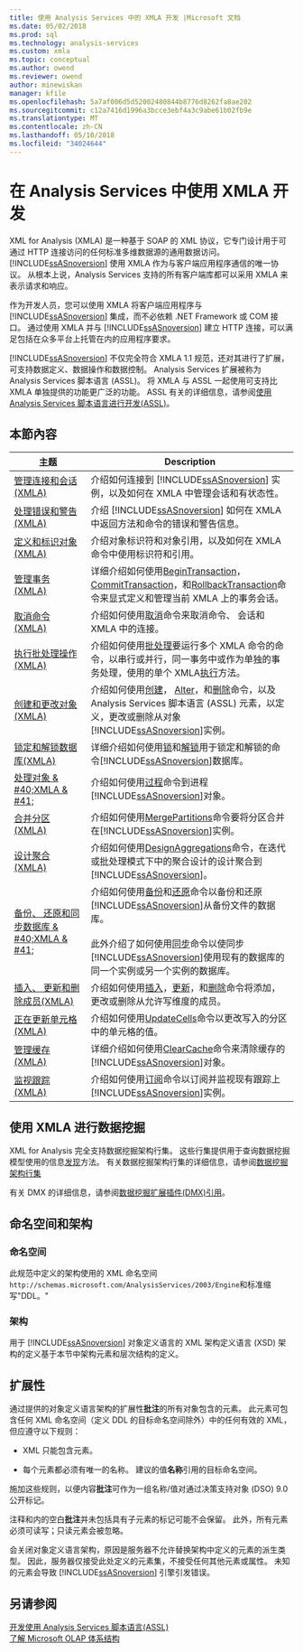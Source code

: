 ```yaml
---
title: 使用 Analysis Services 中的 XMLA 开发 |Microsoft 文档
ms.date: 05/02/2018
ms.prod: sql
ms.technology: analysis-services
ms.custom: xmla
ms.topic: conceptual
ms.author: owend
ms.reviewer: owend
author: minewiskan
manager: kfile
ms.openlocfilehash: 5a7af006d5d52002480844b8776d8262fa8ae202
ms.sourcegitcommit: c12a7416d1996a3bcce3ebf4a3c9abe61b02fb9e
ms.translationtype: MT
ms.contentlocale: zh-CN
ms.lasthandoff: 05/10/2018
ms.locfileid: "34024644"
---
```

# <a name="developing-with-xmla-in-analysis-services"></a>在 Analysis Services 中使用 XMLA 开发
  XML for Analysis (XMLA) 是一种基于 SOAP 的 XML 协议，它专门设计用于可通过 HTTP 连接访问的任何标准多维数据源的通用数据访问。 [!INCLUDE[ssASnoversion](../../includes/ssasnoversion-md.md)] 使用 XMLA 作为与客户端应用程序通信的唯一协议。 从根本上说，Analysis Services 支持的所有客户端库都可以采用 XMLA 来表示请求和响应。  
  
 作为开发人员，您可以使用 XMLA 将客户端应用程序与 [!INCLUDE[ssASnoversion](../../includes/ssasnoversion-md.md)] 集成，而不必依赖 .NET Framework 或 COM 接口。 通过使用 XMLA 并与 [!INCLUDE[ssASnoversion](../../includes/ssasnoversion-md.md)] 建立 HTTP 连接，可以满足包括在众多平台上托管在内的应用程序要求。  
  
 [!INCLUDE[ssASnoversion](../../includes/ssasnoversion-md.md)] 不仅完全符合 XMLA 1.1 规范，还对其进行了扩展，可支持数据定义、数据操作和数据控制。 Analysis Services 扩展被称为 Analysis Services 脚本语言 (ASSL)。 将 XMLA 与 ASSL 一起使用可支持比 XMLA 单独提供的功能更广泛的功能。 ASSL 有关的详细信息，请参阅[使用 Analysis Services 脚本语言进行开发&#40;ASSL&#41;](../../analysis-services/multidimensional-models/scripting-language-assl/developing-with-analysis-services-scripting-language-assl.md)。  
  
## <a name="in-this-section"></a>本節內容  
  
|主题|Description|  
|-----------|-----------------|  
|[管理连接和会话&#40;XMLA&#41;](../../analysis-services/multidimensional-models-scripting-language-assl-xmla/managing-connections-and-sessions-xmla.md)|介绍如何连接到 [!INCLUDE[ssASnoversion](../../includes/ssasnoversion-md.md)] 实例，以及如何在 XMLA 中管理会话和有状态性。|  
|[处理错误和警告&#40;XMLA&#41;](../../analysis-services/multidimensional-models-scripting-language-assl-xmla/handling-errors-and-warnings-xmla.md)|介绍 [!INCLUDE[ssASnoversion](../../includes/ssasnoversion-md.md)] 如何在 XMLA 中返回方法和命令的错误和警告信息。|  
|[定义和标识对象&#40;XMLA&#41;](../../analysis-services/multidimensional-models-scripting-language-assl-xmla/defining-and-identifying-objects-xmla.md)|介绍对象标识符和对象引用，以及如何在 XMLA 命令中使用标识符和引用。|  
|[管理事务&#40;XMLA&#41;](../../analysis-services/multidimensional-models-scripting-language-assl-xmla/managing-transactions-xmla.md)|详细介绍如何使用[BeginTransaction](../../analysis-services/xmla/xml-elements-commands/begintransaction-element-xmla.md)， [CommitTransaction](../../analysis-services/xmla/xml-elements-commands/committransaction-element-xmla.md)，和[RollbackTransaction](../../analysis-services/xmla/xml-elements-commands/rollbacktransaction-element-xmla.md)命令来显式定义和管理当前 XMLA 上的事务会话。|  
|[取消命令&#40;XMLA&#41;](../../analysis-services/multidimensional-models-scripting-language-assl-xmla/canceling-commands-xmla.md)|介绍如何使用[取消](../../analysis-services/xmla/xml-elements-commands/cancel-element-xmla.md)命令来取消命令、 会话和 XMLA 中的连接。|  
|[执行批处理操作&#40;XMLA&#41;](../../analysis-services/multidimensional-models-scripting-language-assl-xmla/performing-batch-operations-xmla.md)|介绍如何使用[批处理](../../analysis-services/xmla/xml-elements-commands/batch-element-xmla.md)要运行多个 XMLA 命令的命令，以串行或并行，同一事务中或作为单独的事务处理，使用的单个 XMLA[执行](../../analysis-services/xmla/xml-elements-methods-execute.md)方法。|  
|[创建和更改对象&#40;XMLA&#41;](../../analysis-services/multidimensional-models-scripting-language-assl-xmla/creating-and-altering-objects-xmla.md)|介绍如何使用[创建](../../analysis-services/xmla/xml-elements-commands/create-element-xmla.md)， [Alter](../../analysis-services/xmla/xml-elements-commands/alter-element-xmla.md)，和[删除](../../analysis-services/xmla/xml-elements-commands/delete-element-xmla.md)命令，以及 Analysis Services 脚本语言 (ASSL) 元素，以定义，更改或删除从对象[!INCLUDE[ssASnoversion](../../includes/ssasnoversion-md.md)]实例。|  
|[锁定和解锁数据库&#40;XMLA&#41;](../../analysis-services/multidimensional-models-scripting-language-assl-xmla/locking-and-unlocking-databases-xmla.md)|详细介绍如何使用[锁](../../analysis-services/xmla/xml-elements-commands/lock-element-xmla.md)和[解锁](../../analysis-services/xmla/xml-elements-commands/unlock-element-xmla.md)用于锁定和解锁的命令[!INCLUDE[ssASnoversion](../../includes/ssasnoversion-md.md)]数据库。|  
|[处理对象 & #40;XMLA & #41;](../../analysis-services/multidimensional-models-scripting-language-assl-xmla/processing-objects-xmla.md)|介绍如何使用[过程](../../analysis-services/xmla/xml-elements-commands/process-element-xmla.md)命令到进程[!INCLUDE[ssASnoversion](../../includes/ssasnoversion-md.md)]对象。|  
|[合并分区&#40;XMLA&#41;](../../analysis-services/multidimensional-models-scripting-language-assl-xmla/merging-partitions-xmla.md)|介绍如何使用[MergePartitions](../../analysis-services/xmla/xml-elements-commands/mergepartitions-element-xmla.md)命令要将分区合并在[!INCLUDE[ssASnoversion](../../includes/ssasnoversion-md.md)]实例。|  
|[设计聚合&#40;XMLA&#41;](../../analysis-services/multidimensional-models-scripting-language-assl-xmla/designing-aggregations-xmla.md)|介绍如何使用[DesignAggregations](../../analysis-services/xmla/xml-elements-commands/designaggregations-element-xmla.md)命令，在迭代或批处理模式下中的聚合设计的设计聚合到[!INCLUDE[ssASnoversion](../../includes/ssasnoversion-md.md)]。|  
|[备份、 还原和同步数据库 & #40;XMLA & #41;](../../analysis-services/multidimensional-models-scripting-language-assl-xmla/backing-up-restoring-and-synchronizing-databases-xmla.md)|介绍如何使用[备份](../../analysis-services/xmla/xml-elements-commands/backup-element-xmla.md)和[还原](../../analysis-services/xmla/xml-elements-commands/restore-element-xmla.md)命令以备份和还原[!INCLUDE[ssASnoversion](../../includes/ssasnoversion-md.md)]从备份文件的数据库。<br /><br /> 此外介绍了如何使用[同步](../../analysis-services/xmla/xml-elements-commands/synchronize-element-xmla.md)命令以使同步[!INCLUDE[ssASnoversion](../../includes/ssasnoversion-md.md)]使用现有的数据库的同一个实例或另一个实例的数据库。|  
|[插入、 更新和删除成员&#40;XMLA&#41;](../../analysis-services/multidimensional-models-scripting-language-assl-xmla/inserting-updating-and-dropping-members-xmla.md)|介绍如何使用[插入](../../analysis-services/xmla/xml-elements-commands/insert-element-xmla.md)，[更新](../../analysis-services/xmla/xml-elements-commands/update-element-xmla.md)，和[删除](../../analysis-services/xmla/xml-elements-commands/drop-element-xmla.md)命令将添加，更改或删除从允许写维度的成员。|  
|[正在更新单元格&#40;XMLA&#41;](../../analysis-services/multidimensional-models-scripting-language-assl-xmla/updating-cells-xmla.md)|介绍如何使用[UpdateCells](../../analysis-services/xmla/xml-elements-commands/updatecells-element-xmla.md)命令以更改写入的分区中的单元格的值。|  
|[管理缓存&#40;XMLA&#41;](../../analysis-services/multidimensional-models-scripting-language-assl-xmla/managing-caches-xmla.md)|详细介绍如何使用[ClearCache](../../analysis-services/xmla/xml-elements-commands/clearcache-element-xmla.md)命令来清除缓存的[!INCLUDE[ssASnoversion](../../includes/ssasnoversion-md.md)]对象。|  
|[监视跟踪&#40;XMLA&#41;](../../analysis-services/multidimensional-models-scripting-language-assl-xmla/monitoring-traces-xmla.md)|介绍如何使用[订阅](../../analysis-services/xmla/xml-elements-commands/subscribe-element-xmla.md)命令以订阅并监视现有跟踪上[!INCLUDE[ssASnoversion](../../includes/ssasnoversion-md.md)]实例。|  
  
## <a name="data-mining-with-xmla"></a>使用 XMLA 进行数据挖掘  
 XML for Analysis 完全支持数据挖掘架构行集。 这些行集提供用于查询数据挖掘模型使用的信息[发现](../../analysis-services/xmla/xml-elements-methods-discover.md)方法。 有关数据挖掘架构行集的详细信息，请参阅[数据挖掘架构行集](../../analysis-services/schema-rowsets/data-mining/data-mining-schema-rowsets.md)  
  
 有关 DMX 的详细信息，请参阅[数据挖掘扩展插件&#40;DMX&#41;引用](../../dmx/data-mining-extensions-dmx-reference.md)。  
  
## <a name="namespace-and-schema"></a>命名空间和架构  
  
### <a name="namespace"></a>命名空间  
 此规范中定义的架构使用的 XML 命名空间`http://schemas.microsoft.com/AnalysisServices/2003/Engine`和标准缩写"DDL。"  
  
### <a name="schema"></a>架构  
 用于 [!INCLUDE[ssASnoversion](../../includes/ssasnoversion-md.md)] 对象定义语言的 XML 架构定义语言 (XSD) 架构的定义基于本节中架构元素和层次结构的定义。  
  
## <a name="extensibility"></a>扩展性  
 通过提供的对象定义语言架构的扩展性**批注**的所有对象包含的元素。 此元素可包含任何 XML 命名空间（定义 DDL 的目标命名空间除外）中的任何有效的 XML，但应遵守以下规则：  
  
-   XML 只能包含元素。  
  
-   每个元素都必须有唯一的名称。 建议的值**名称**引用的目标命名空间。  
  
 施加这些规则，以便内容**批注**可作为一组名称/值对通过决策支持对象 (DSO) 9.0 公开标记。  
  
 注释和内的空白**批注**并未包括具有子元素的标记可能不会保留。 此外，所有元素必须可读写；只读元素会被忽略。  
  
 会关闭对象定义语言架构，原因是服务器不允许替换架构中定义的元素的派生类型。 因此，服务器仅接受此处定义的元素集，不接受任何其他元素或属性。 未知的元素会导致 [!INCLUDE[ssASnoversion](../../includes/ssasnoversion-md.md)] 引擎引发错误。  
  
## <a name="see-also"></a>另请参阅  
 [开发使用 Analysis Services 脚本语言&#40;ASSL&#41;](../../analysis-services/multidimensional-models/scripting-language-assl/developing-with-analysis-services-scripting-language-assl.md)   
 [了解 Microsoft OLAP 体系结构](../../analysis-services/multidimensional-models/olap-physical/understanding-microsoft-olap-architecture.md)  
  
  
